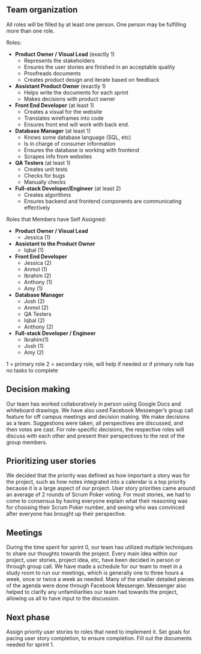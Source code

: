 ## Team organization

All roles will be filled by at least one person. One person may be fulfilling more than one role.
	
Roles:
- **Product Owner / Visual Lead** (exactly 1) 
  - Represents the stakeholders
  - Ensures the user stories are finished in an acceptable quality
  - Proofreads documents
  - Creates product design and iterate based on feedback
- **Assistant Product Owner** (exactly 1)
  - Helps write the documents for each sprint
  - Makes decisions with product owner
- **Front End Developer** (at least 1)
  - Creates a visual for the website
  - Translates wireframes into code
  - Ensures front end will work with back end.
- **Database Manager** (at least 1)
  - Knows some database language (SQL, etc)
  - Is in charge of consumer information
  - Ensures the database is working with frontend
  - Scrapes info from websites
- **QA Testers** (at least 1)
  - Creates unit tests
  - Checks for bugs
  - Manually checks
- **Full-stack Developer/Engineer** (at least 2)
  - Creates algorithms
  - Ensures backend and frontend components are communicating effectively
  
Roles that Members have Self Assigned:
- **Product Owner / Visual Lead**
  - Jessica (1)
- **Assistant to the Product Owner**
  - Iqbal (1)
- **Front End Developer**
  - Jessica (2)
  - Anmol (1)
  - Ibrahim (2)
  - Anthony (1)
  - Amy (1)
- **Database Manager**
  - Josh (2)
  - Anmol (2)
  - QA Testers 
  - Iqbal (2)
  - Anthony (2)
- **Full-stack Developer / Engineer**
  - Ibrahim(1)
  - Josh (1)
  - Amy (2)

1 = primary role
2 = secondary role, will help if needed or if primary role has no tasks to complete


## Decision making 
Our team has worked collaboratively in person using Google Docs and whiteboard drawings. We have also used Facebook Messenger’s group call feature for off campus meetings and decision making. We make decisions as a team. Suggestions were taken, all perspectives are discussed, and then votes are cast. For role-specific decisions, the respective roles will discuss with each other and present their perspectives to the rest of the group members.

## Prioritizing user stories 
We decided that the priority was defined as how important a story was for the project, such as how notes integrated into a calendar is a top priority because it is a large aspect of our project. User story priorities came around an average of 2 rounds of Scrum Poker voting. For most stories, we had to come to consensus by having everyone explain what their reasoning was for choosing their Scrum Poker number, and seeing who was convinced after everyone has brought up their perspective.

## Meetings 
During the time spent for sprint 0, our team has utilized multiple techniques to share our thoughts towards the project. Every main idea within our project, user stories, project idea, etc, have been decided in person or through group call. We have made a schedule for our team to meet in a study room to run our meetings, which is generally one to three hours a week, once or twice a week as needed. Many of the smaller detailed pieces of the agenda were done through Facebook Messenger. Messenger also helped to clarify any unfamiliarities our team had towards the project, allowing us all to have input to the discussion.

## Next phase
Assign priority user stories to roles that need to implement it. Set goals for pacing user story completion, to ensure completion. Fill out the documents needed for sprint 1.
